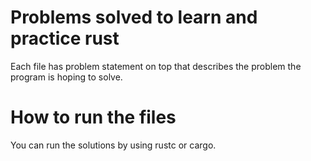# Problems solved to learn and practice rust
Each file has problem statement on top that describes the problem the 
program is hoping to solve.

# How to run the files
You can run the solutions by using rustc or cargo.